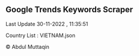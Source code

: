 

## Google Trends Keywords Scraper 
 
Last Update 30-11-2022 , 11:35:51

Country List :
VIETNAM.json



© Abdul Muttaqin 
